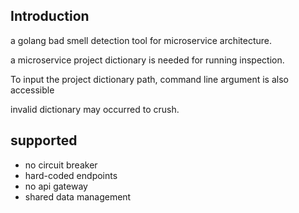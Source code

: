 ## Introduction
a golang bad smell detection tool for microservice architecture.

a microservice project dictionary is needed for running inspection.

To input the project dictionary path, command line argument is also accessible

invalid  dictionary may occurred to crush.  

## supported
- no circuit breaker
- hard-coded endpoints
- no api gateway
- shared data management
